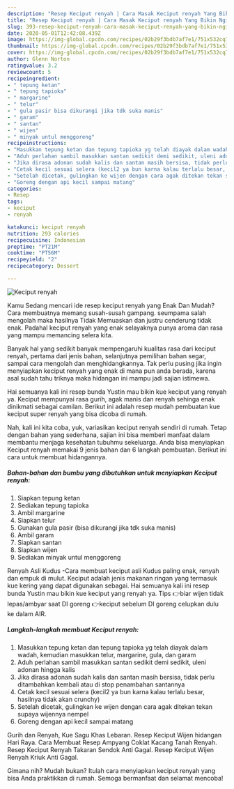```yaml
---
description: "Resep Keciput renyah | Cara Masak Keciput renyah Yang Bikin Ngiler"
title: "Resep Keciput renyah | Cara Masak Keciput renyah Yang Bikin Ngiler"
slug: 393-resep-keciput-renyah-cara-masak-keciput-renyah-yang-bikin-ngiler
date: 2020-05-01T12:42:08.439Z
image: https://img-global.cpcdn.com/recipes/02b29f3bdb7af7e1/751x532cq70/keciput-renyah-foto-resep-utama.jpg
thumbnail: https://img-global.cpcdn.com/recipes/02b29f3bdb7af7e1/751x532cq70/keciput-renyah-foto-resep-utama.jpg
cover: https://img-global.cpcdn.com/recipes/02b29f3bdb7af7e1/751x532cq70/keciput-renyah-foto-resep-utama.jpg
author: Glenn Norton
ratingvalue: 3.2
reviewcount: 5
recipeingredient:
- " tepung ketan"
- " tepung tapioka"
- " margarine"
- " telur"
- " gula pasir bisa dikurangi jika tdk suka manis"
- " garam"
- " santan"
- " wijen"
- " minyak untul menggoreng"
recipeinstructions:
- "Masukkan tepung ketan dan tepung tapioka yg telah diayak dalam wadah, kemudian masukkan telur, margarine, gula, dan garam"
- "Aduh perlahan sambil masukkan santan sedikit demi sedikit, uleni adonan hingga kalis"
- "Jika dirasa adonan sudah kalis dan santan masih bersisa, tidak perlu ditambahkan kembali atau di stop penambahan santannya"
- "Cetak kecil sesuai selera (kecil2 ya bun karna kalau terlalu besar, hasilnya tidak akan crunchy)"
- "Setelah dicetak, gulingkan ke wijen dengan cara agak ditekan tekan supaya wijennya nempel"
- "Goreng dengan api kecil sampai matang"
categories:
- Resep
tags:
- keciput
- renyah

katakunci: keciput renyah 
nutrition: 293 calories
recipecuisine: Indonesian
preptime: "PT21M"
cooktime: "PT56M"
recipeyield: "2"
recipecategory: Dessert

---
```



![Keciput renyah](https://img-global.cpcdn.com/recipes/02b29f3bdb7af7e1/751x532cq70/keciput-renyah-foto-resep-utama.jpg)

Kamu Sedang mencari ide resep keciput renyah yang Enak Dan Mudah? Cara membuatnya memang susah-susah gampang. seumpama salah mengolah maka hasilnya Tidak Memuaskan dan justru cenderung tidak enak. Padahal keciput renyah yang enak selayaknya punya aroma dan rasa yang mampu memancing selera kita.

Banyak hal yang sedikit banyak mempengaruhi kualitas rasa dari keciput renyah, pertama dari jenis bahan, selanjutnya pemilihan bahan segar, sampai cara mengolah dan menghidangkannya. Tak perlu pusing jika ingin menyiapkan keciput renyah yang enak di mana pun anda berada, karena asal sudah tahu triknya maka hidangan ini mampu jadi sajian istimewa.

Hai semuanya kali ini resep bunda Yustin mau bikin kue keciput yang renyah ya. Keciput mempunyai rasa gurih, agak manis dan renyah sehinga enak dinikmati sebagai camilan. Berikut ini adalah resep mudah pembuatan kue keciput super renyah yang bisa dicoba di rumah.


Nah, kali ini kita coba, yuk, variasikan keciput renyah sendiri di rumah. Tetap dengan bahan yang sederhana, sajian ini bisa memberi manfaat dalam membantu menjaga kesehatan tubuhmu sekeluarga. Anda bisa menyiapkan Keciput renyah memakai 9 jenis bahan dan 6 langkah pembuatan. Berikut ini cara untuk membuat hidangannya.

<!--inarticleads1-->

##### Bahan-bahan dan bumbu yang dibutuhkan untuk menyiapkan Keciput renyah:

1. Siapkan  tepung ketan
1. Sediakan  tepung tapioka
1. Ambil  margarine
1. Siapkan  telur
1. Gunakan  gula pasir (bisa dikurangi jika tdk suka manis)
1. Ambil  garam
1. Siapkan  santan
1. Siapkan  wijen
1. Sediakan  minyak untul menggoreng


Renyah Asli Kudus -Cara membuat keciput asli Kudus paling enak, renyah dan empuk di mulut. Keciput adalah jenis makanan ringan yang termasuk kue kering yang dapat digunakan sebagai. Hai semuanya kali ini resep bunda Yustin mau bikin kue keciput yang renyah ya. Tips 👉biar wijen tidak lepas/ambyar saat DI goreng 👉keciput sebelum DI goreng celupkan dulu ke dalam AIR. 

<!--inarticleads2-->

##### Langkah-langkah membuat Keciput renyah:

1. Masukkan tepung ketan dan tepung tapioka yg telah diayak dalam wadah, kemudian masukkan telur, margarine, gula, dan garam
1. Aduh perlahan sambil masukkan santan sedikit demi sedikit, uleni adonan hingga kalis
1. Jika dirasa adonan sudah kalis dan santan masih bersisa, tidak perlu ditambahkan kembali atau di stop penambahan santannya
1. Cetak kecil sesuai selera (kecil2 ya bun karna kalau terlalu besar, hasilnya tidak akan crunchy)
1. Setelah dicetak, gulingkan ke wijen dengan cara agak ditekan tekan supaya wijennya nempel
1. Goreng dengan api kecil sampai matang


Gurih dan Renyah, Kue Sagu Khas Lebaran. Resep Keciput Wijen hidangan Hari Raya. Cara Membuat Resep Ampyang Coklat Kacang Tanah Renyah. Resep Keciput Renyah Takaran Sendok Anti Gagal. Resep Keciput Wijen Renyah Kriuk Anti Gagal. 

Gimana nih? Mudah bukan? Itulah cara menyiapkan keciput renyah yang bisa Anda praktikkan di rumah. Semoga bermanfaat dan selamat mencoba!
